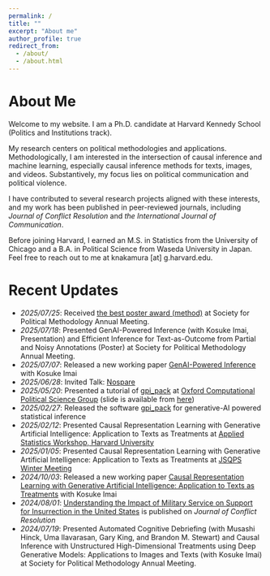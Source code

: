 ```yaml
---
permalink: /
title: ""
excerpt: "About me"
author_profile: true
redirect_from:
  - /about/
  - /about.html
---
```


# About Me
Welcome to my website. I am a Ph.D. candidate at Harvard Kennedy School (Politics and Institutions track).

My research centers on political methodologies and applications. Methodologically, I am interested in the intersection of causal inference and machine learning, especially causal inference methods for texts, images, and videos. Substantively, my focus lies on political communication and political violence.

I have contributed to several research projects aligned with these interests, and my work has been published in peer-reviewed journals, including *Journal of Conflict Resolution* and *the International Journal of Communication*.

Before joining Harvard, I earned an M.S. in Statistics from the University of Chicago and a B.A. in Political Science from Waseda University in Japan. Feel free to reach out to me at knakamura [at] g.harvard.edu.

# Recent Updates
- *2025/07/25*: Received [the best poster award (method)](https://polmeth.org/spm-poster-awards) at Society for Political Methodology Annual Meeting.
- *2025/07/18*: Presented GenAI-Powered Inference (with Kosuke Imai, Presentation) and Efficient Inference for Text-as-Outcome from Partial and Noisy Annotations (Poster) at Society for Political Methodology Annual Meeting.
- *2025/07/07*: Released a new working paper [GenAI-Powered Inference](https://arxiv.org/abs/2507.03897) with Kosuke Imai
- *2025/06/28*: Invited Talk: [Nospare](https://lu.ma/h0qzb4sg?locale=ja)
- *2025/05/20*: Presented a tutorial of [gpi_pack](https://gpi-pack.github.io/index.html) at [Oxford Computational Political Science Group](https://www.linkedin.com/company/oxford-computational-political-science-group/) (slide is available from [here](https://k-nakam.github.io/files/misc/Oxford25OCPSG_software.pdf))
- *2025/02/27*: Released the software [gpi_pack](https://gpi-pack.github.io/index.html) for generative-AI powered statistical inference
- *2025/02/12*: Presented Causal Representation Learning with Generative Artificial Intelligence: Application to Texts as Treatments at [Applied Statistics Workshop, Harvard University](https://projects.iq.harvard.edu/applied.stats.workshop-gov3009/presentations/kentaro-nakamura-presents-causal-representation)
- *2025/01/05*: Presented Causal Representation Learning with Generative Artificial Intelligence: Application to Texts as Treatments at [JSQPS Winter Meeting](https://sites.google.com/view/jsqps/2025-winter-meeting-program?authuser=0)
- *2024/10/03*: Released a new working paper [Causal Representation Learning with Generative Artificial Intelligence: Application to Texts as Treatments](https://arxiv.org/abs/2410.00903) with Kosuke Imai
- *2024/08/01*: [Understanding the Impact of Military Service on Support for Insurrection in the United States](https://journals.sagepub.com/doi/10.1177/00220027241267216) is published on *Journal of Conflict Resolution*
- *2024/07/19*: Presented Automated Cognitive Debriefing (with Musashi Hinck, Uma Ilavarasan, Gary King, and Brandon M. Stewart) and Causal Inference with Unstructured High-Dimensional Treatments using Deep Generative Models: Applications to Images and Texts (with Kosuke Imai) at Society for Political Methodology Annual Meeting.